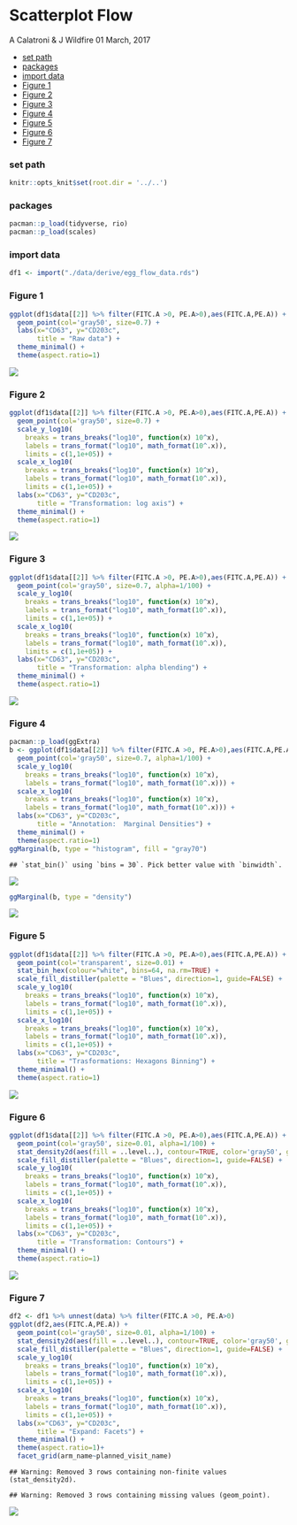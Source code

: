 Scatterplot Flow
================
A Calatroni & J Wildfire
01 March, 2017

-   [set path](#set-path)
-   [packages](#packages)
-   [import data](#import-data)
-   [Figure 1](#figure-1)
-   [Figure 2](#figure-2)
-   [Figure 3](#figure-3)
-   [Figure 4](#figure-4)
-   [Figure 5](#figure-5)
-   [Figure 6](#figure-6)
-   [Figure 7](#figure-7)

### set path

``` r
knitr::opts_knit$set(root.dir = '../..')
```

### packages

``` r
pacman::p_load(tidyverse, rio)
pacman::p_load(scales)
```

### import data

``` r
df1 <- import("./data/derive/egg_flow_data.rds") 
```

### Figure 1

``` r
ggplot(df1$data[[2]] %>% filter(FITC.A >0, PE.A>0),aes(FITC.A,PE.A)) + 
  geom_point(col='gray50', size=0.7) +
  labs(x="CD63", y="CD203c",
       title = "Raw data") +
  theme_minimal() + 
  theme(aspect.ratio=1)
```

![](flow_files/figure-markdown_github/unnamed-chunk-4-1.png)

### Figure 2

``` r
ggplot(df1$data[[2]] %>% filter(FITC.A >0, PE.A>0),aes(FITC.A,PE.A)) + 
  geom_point(col='gray50', size=0.7) +
  scale_y_log10(
    breaks = trans_breaks("log10", function(x) 10^x),
    labels = trans_format("log10", math_format(10^.x)),
    limits = c(1,1e+05)) +
  scale_x_log10(
    breaks = trans_breaks("log10", function(x) 10^x),
    labels = trans_format("log10", math_format(10^.x)),
    limits = c(1,1e+05)) +
  labs(x="CD63", y="CD203c",
       title = "Transformation: log axis") +
  theme_minimal() + 
  theme(aspect.ratio=1)
```

![](flow_files/figure-markdown_github/unnamed-chunk-5-1.png)

### Figure 3

``` r
ggplot(df1$data[[2]] %>% filter(FITC.A >0, PE.A>0),aes(FITC.A,PE.A)) +  
  geom_point(col='gray50', size=0.7, alpha=1/100) +
  scale_y_log10(
    breaks = trans_breaks("log10", function(x) 10^x),
    labels = trans_format("log10", math_format(10^.x)),
    limits = c(1,1e+05)) +
  scale_x_log10(
    breaks = trans_breaks("log10", function(x) 10^x),
    labels = trans_format("log10", math_format(10^.x)),
    limits = c(1,1e+05)) +
  labs(x="CD63", y="CD203c",
       title = "Transformation: alpha blending") +
  theme_minimal() + 
  theme(aspect.ratio=1)
```

![](flow_files/figure-markdown_github/unnamed-chunk-6-1.png)

### Figure 4

``` r
pacman::p_load(ggExtra)
b <- ggplot(df1$data[[2]] %>% filter(FITC.A >0, PE.A>0),aes(FITC.A,PE.A)) +  
  geom_point(col='gray50', size=0.7, alpha=1/100) +
  scale_y_log10(
    breaks = trans_breaks("log10", function(x) 10^x),
    labels = trans_format("log10", math_format(10^.x))) +
  scale_x_log10(
    breaks = trans_breaks("log10", function(x) 10^x),
    labels = trans_format("log10", math_format(10^.x))) +
  labs(x="CD63", y="CD203c",
       title = "Annotation:  Marginal Densities") +
  theme_minimal() + 
  theme(aspect.ratio=1)
ggMarginal(b, type = "histogram", fill = "gray70")
```

    ## `stat_bin()` using `bins = 30`. Pick better value with `binwidth`.

![](flow_files/figure-markdown_github/unnamed-chunk-7-1.png)

``` r
ggMarginal(b, type = "density")
```

![](flow_files/figure-markdown_github/unnamed-chunk-7-2.png)

### Figure 5

``` r
ggplot(df1$data[[2]] %>% filter(FITC.A >0, PE.A>0),aes(FITC.A,PE.A)) + 
  geom_point(col='transparent', size=0.01) +
  stat_bin_hex(colour="white", bins=64, na.rm=TRUE) +
  scale_fill_distiller(palette = "Blues", direction=1, guide=FALSE) +
  scale_y_log10(
    breaks = trans_breaks("log10", function(x) 10^x),
    labels = trans_format("log10", math_format(10^.x)),
    limits = c(1,1e+05)) +
  scale_x_log10(
    breaks = trans_breaks("log10", function(x) 10^x),
    labels = trans_format("log10", math_format(10^.x)),
    limits = c(1,1e+05)) +
  labs(x="CD63", y="CD203c",
       title = "Trasformations: Hexagons Binning") +
  theme_minimal() + 
  theme(aspect.ratio=1)
```

![](flow_files/figure-markdown_github/unnamed-chunk-8-1.png)

### Figure 6

``` r
ggplot(df1$data[[2]] %>% filter(FITC.A >0, PE.A>0),aes(FITC.A,PE.A)) +  
  geom_point(col='gray50', size=0.01, alpha=1/100) +
  stat_density2d(aes(fill = ..level..), contour=TRUE, color='gray50', geom="polygon") +
  scale_fill_distiller(palette = "Blues", direction=1, guide=FALSE) + 
  scale_y_log10(
    breaks = trans_breaks("log10", function(x) 10^x),
    labels = trans_format("log10", math_format(10^.x)),
    limits = c(1,1e+05)) +
  scale_x_log10(
    breaks = trans_breaks("log10", function(x) 10^x),
    labels = trans_format("log10", math_format(10^.x)),
    limits = c(1,1e+05)) +
  labs(x="CD63", y="CD203c",
       title = "Transformation: Contours") +
  theme_minimal() + 
  theme(aspect.ratio=1)
```

![](flow_files/figure-markdown_github/unnamed-chunk-9-1.png)

### Figure 7

``` r
df2 <- df1 %>% unnest(data) %>% filter(FITC.A >0, PE.A>0)
ggplot(df2,aes(FITC.A,PE.A)) +
  geom_point(col='gray50', size=0.01, alpha=1/100) +
  stat_density2d(aes(fill = ..level..), contour=TRUE, color='gray50', geom="polygon") +
  scale_fill_distiller(palette = "Blues", direction=1, guide=FALSE) + 
  scale_y_log10(
    breaks = trans_breaks("log10", function(x) 10^x),
    labels = trans_format("log10", math_format(10^.x)),
    limits = c(1,1e+05)) +
  scale_x_log10(
    breaks = trans_breaks("log10", function(x) 10^x),
    labels = trans_format("log10", math_format(10^.x)),
    limits = c(1,1e+05)) +
  labs(x="CD63", y="CD203c",
       title = "Expand: Facets") +
  theme_minimal() + 
  theme(aspect.ratio=1)+
  facet_grid(arm_name~planned_visit_name)
```

    ## Warning: Removed 3 rows containing non-finite values (stat_density2d).

    ## Warning: Removed 3 rows containing missing values (geom_point).

![](flow_files/figure-markdown_github/unnamed-chunk-10-1.png)
